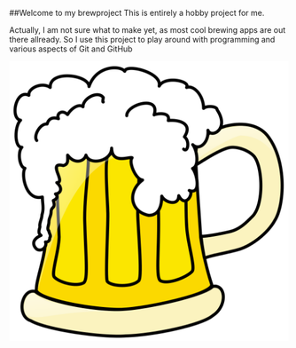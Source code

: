##Welcome to my brewproject
This is entirely a hobby project for me.

Actually, I am not sure what to make yet, as most cool brewing apps are out there allready. So I use this project to play around with programming and various aspects of Git and GitHub


<img src="1024px-Beer_mug.svg.png">
